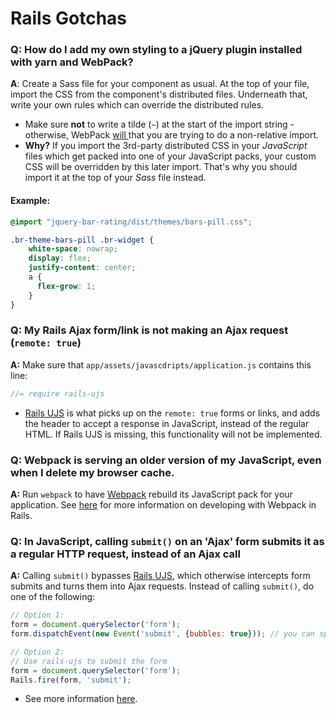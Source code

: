 # Rails Gotchas
### Q: How do I add my own styling to a jQuery plugin installed with yarn and WebPack?
**A**: Create a Sass file for your component as usual. At the top of your file, import the CSS from the component's distributed files. Underneath that, write your own rules which can override the distributed rules.

* Make sure **not** to write a tilde (`~`) at the start of the import string - otherwise, WebPack [will ](https://github.com/webpack-contrib/sass-loader#resolving-import-at-rules) that you are trying to do a non-relative import.
* **Why?** If you import the 3rd-party distributed CSS in your *JavaScript* files which get packed into one of your JavaScript packs, your custom CSS will be overridden by this later import. That's why you should import it at the top of your *Sass* file instead.

#### Example:

```scss
@import "jquery-bar-rating/dist/themes/bars-pill.css";

.br-theme-bars-pill .br-widget {
    white-space: nowrap;
    display: flex;
    justify-content: center;
    a {
      flex-grow: 1;
    }
}
```

### Q: My Rails Ajax form/link is not making an Ajax request (`remote: true`)
**A:** Make sure that `app/assets/javascdripts/application.js` contains this line:

```javascript
//= require rails-ujs
```
* [Rails UJS](https://github.com/rails/jquery-ujs) is what picks up on the `remote: true` forms or links, and adds the header to accept a response in JavaScript, instead of the regular HTML. If Rails UJS is missing, this functionality will not be implemented.

### Q: Webpack is serving an older version of my JavaScript, even when I delete my browser cache.
**A:** Run `webpack` to have [Webpack](https://webpack.js.org/) rebuild its JavaScript pack for your application. See [here](https://github.com/rails/webpacker#development) for more information on developing with Webpack in Rails.

### Q: In JavaScript, calling `submit()` on an 'Ajax' form submits it as a regular HTTP request, instead of an Ajax call
**A:** Calling `submit()` bypasses [Rails UJS](https://github.com/rails/jquery-ujs), which otherwise intercepts form submits and turns them into Ajax requests. Instead of calling `submit()`, do one of the following:
```javascript
// Option 1:
form = document.querySelector('form');
form.dispatchEvent(new Event('submit', {bubbles: true})); // you can specify more options in `Event()` for reliability across different browsers.

// Option 2:
// Use rails-ujs to submit the form
form = document.querySelector('form');
Rails.fire(form, 'submit');
```
* See more information [here](https://github.com/rails/rails/issues/29546#issuecomment-313981539).
